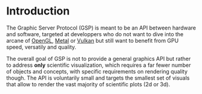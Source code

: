 
# Introduction

The Graphic Server Protocol (GSP) is meant to be an API between hardware and software, targeted at developpers who do not want to dive into the arcane of [OpenGL], [Metal] or [Vulkan] but still want to benefit from GPU speed, versatily and quality.

The overall goal of GSP is not to provide a general graphics API but rather to address **only** scientific visualization, which requires a far fewer number of objects and concepts, with specific requirements on rendering quality though. The API is voluntarily small and targets the smallest set of visuals that allow to render the vast majority of scientific plots (2d or 3d).

[OpenGL]: https://www.opengl.org
[Metal]: https://developer.apple.com/metal
[Vulkan]: https://www.vulkan.org/
